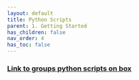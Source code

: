 ```yaml
---
layout: default
title: Python Scripts
parent: 1. Getting Started
has_children: false
nav_order: 4
has_toc: false
---
```


### [Link to groups python scripts on box](https://ucdavis.app.box.com/folder/153837904194?s=af55rzrdle54eke5rdbiu7m4sq01ph5n)
